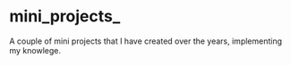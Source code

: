 # mini_projects_
A couple of mini projects that I have created over the years, implementing my knowlege.

